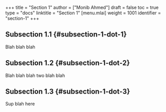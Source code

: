 +++
title = "Section 1"
author = ["Monib Ahmed"]
draft = false
toc = true
type = "docs"
linktitle = "Section 1"
[menu.mlai]
  weight = 1001
  identifier = "section-1"
+++

## Subsection 1.1 {#subsection-1-dot-1}

Blah blah blah


## Subsection 1.2 {#subsection-1-dot-2}

Blah blah blah two blah blah


## Subsection 1.3 {#subsection-1-dot-3}

Sup blah here
